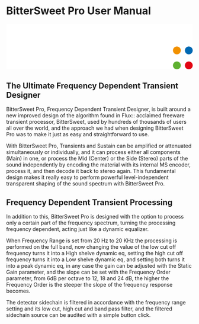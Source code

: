 # BitterSweet Pro User Manual

![](/include/flux-logo.png)

## The Ultimate Frequency Dependent Transient Designer

BitterSweet Pro, Frequency Dependent Transient Designer, is built around a new improved design of the algorithm found in Flux:: acclaimed freeware transient processor, BitterSweet, used by hundreds of thousands of users all over the world, and the approach we had when designing BitterSweet Pro was to make it just as easy and straightforward to use.

With BitterSweet Pro, Transients and Sustain can be amplified or attenuated simultaneously or individually, and it can process either all components (Main) in one, or process the Mid (Center) or the Side (Stereo) parts of the sound independently by encoding the material with its internal MS encoder, process it, and then decode it back to stereo again. This fundamental design makes it really easy to perform powerful level-independent transparent shaping of the sound spectrum with BitterSweet Pro.

## Frequency Dependent Transient Processing

In addition to this, BitterSweet Pro is designed with the option to process only a certain part of the frequency spectrum, turning the processing frequency dependent, acting just like a dynamic equalizer.

When Frequency Range is set from 20 Hz to 20 KHz the processing is performed on the full band, now changing the value of the low cut off frequency turns it into a High shelve dynamic eq, setting the high cut off frequency turns it into a Low shelve dynamic eq, and setting both turns it into a peak dynamic eq, in any case the gain can be adjusted with the Static Gain parameter, and the slope can be set with the Frequency Order parameter, from 6dB per octave to 12, 18 and 24 dB, the higher the Frequency Order is the steeper the slope of the frequency response becomes.

The detector sidechain is filtered in accordance with the frequency range setting and its low cut, high cut and band pass filter, and the filtered sidechain source can be audited with a simple button click.
